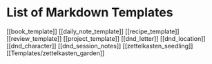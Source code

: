 # List of Markdown Templates
[[book_template]]
[[daily_note_template]]
[[recipe_template]]
[[review_template]]
[[project_template]]
[[dnd_letter]]
[[dnd_location]]
[[dnd_character]]
[[dnd_session_notes]]
[[zettelkasten_seedling]]
[[Templates/zettelkasten_garden]]